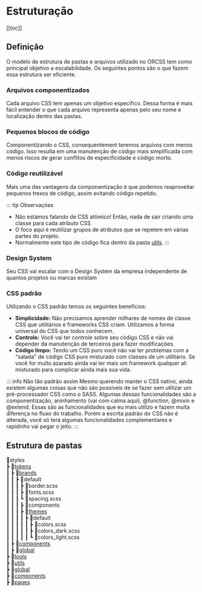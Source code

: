 # Estruturação

[[toc]]

## Definição
O modelo de estrutura de pastas e arquivos utilizado no ORCSS tem como principal objetivo a escalabilidade. Os seguintes pontos são o que fazem essa estrutura ser eficiente.

### Arquivos componentizados
Cada arquivo CSS tem apenas um objetivo especifico. Dessa forma é mais fácil entender o que cada arquivo representa apenas pelo seu nome e localização dentro das pastas.

### Pequenos blocos de código
Componentizando o CSS, consequentement teremos arquivos com menos código. Isso resulta em uma manutenção de código mais simplificada com menos riscos de gerar conflitos de especificidade e código morto.
  
### Código reutilizável 
Mais uma das vantagens da componentização é que podemos reaproveitar pequenos trexos de código, assim evitando código repetido.

::: tip Observações
- Não estamos falando de CSS atômico! Então, nada de sair criando uma classe para cada atributo CSS
- O foco aqui é reutilizar grupos de atributos que se repetem em várias partes do projeto.
- Normalmente este tipo de código fica dentro da pasta [utils](/guide/structuring/utils.md).
:::

### Design System
Seu CSS vai escalar com o Design System da empresa independente de quantos projetos ou marcas existam
  
### CSS padrão
Utilizando o CSS padrão temos os seguintes benefícios:
  * **Simplicidade:** Não precisamos aprender milhares de nomes de classe CSS que utilitários e frameworks CSS criam. Utilizamos a forma universal do CSS que todos conhecem.
  * **Controle:** Você vai ter controle sobre seu código CSS e não vai depender da manutenção de terceiros para fazer modificações.
  * **Código limpo:** Tendo um CSS puro você não vai ter problemas com a "salada" de código CSS puro misturado com classes de um utilitário. Se você for muito azarado ainda vai ter mais um framework qualquer ali misturado para complicar ainda mais sua vida.

::: info Não tão padrão assim
Mesmo querendo manter o CSS nativo, ainda existem algumas coisas que não são possíveis de se fazer sem utilizar um pré-processador CSS como o SASS. Algumas dessas funcionalidades são a componentização, aninhamento (vai com calma aqui), @function, @mixin e @extend. Essas são as funcionalidades que eu mais utilizo e fazem muita diferença no fluxo do trabalho. Porém a escrita padrão do CSS não é alterada, você só terá algumas funcionalidades complementares e rapidinho vai pegar o jeito.
:::

## Estrutura de pastas

📂styles\
 ┣ 📂[tokens](/guide/structuring/tokens.md)\
 ┃ ┣ 📂[brands](/guide/structuring/tokens#📂-brands)\
 ┃ ┃ ┣ 📂default\
 ┃ ┃ ┃ ┣ 📜border.scss\
 ┃ ┃ ┃ ┣ 📜fonts.scss\
 ┃ ┃ ┃ ┗ 📜spacing.scss\
 ┃ ┃ ┃ ┣ 📁components\
 ┃ ┃ ┃ ┣ 📂[themes](/guide/structuring/tokens#📂-themes)\
 ┃ ┃ ┃ ┃ ┣ 📂default\
 ┃ ┃ ┃ ┃ ┃ ┣ 📜colors.scss\
 ┃ ┃ ┃ ┃ ┃ ┣ 📜colors_dark.scss\
 ┃ ┃ ┃ ┃ ┃ ┗ 📜colors_light.scss\
 ┃ ┣ 📂[components](/guide/structuring/tokens#📂-components)\
 ┃ ┣ 📂[global](/guide/structuring/tokens#📂-global)\
 ┣ 📂[tools](/guide/structuring/tools.md)\
 ┣ 📂[utils](/guide/structuring/utils.md)\
 ┣ 📂[global](/guide/structuring/global.md)\
 ┣ 📂[components](/guide/structuring/components.md)\
 ┣ 📂[pages](/guide/structuring/pages.md)